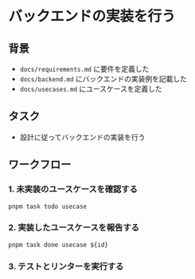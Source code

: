 # バックエンドの実装を行う

## 背景

- `docs/requirements.md` に要件を定義した
- `docs/backend.md` にバックエンドの実装例を記載した
- `docs/usecases.md` にユースケースを定義した

## タスク

- 設計に従ってバックエンドの実装を行う

## ワークフロー

### 1. 未実装のユースケースを確認する

```
pnpm task todo usecase
```

### 2. 実装したユースケースを報告する

```
pnpm task done usecase ${id}
```

### 3. テストとリンターを実行する
